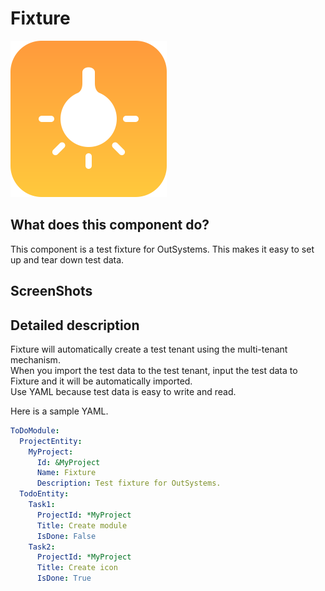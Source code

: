 # Fixture

<img src='icon/Fixture_Large.svg' width='250'/>

## What does this component do?

This component is a test fixture for OutSystems. This makes it easy to set up and tear down test data.

## ScreenShots

## Detailed description

Fixture will automatically create a test tenant using the multi-tenant mechanism.  
When you import the test data to the test tenant, input the test data to Fixture and it will be automatically imported.  
Use YAML because test data is easy to write and read.

Here is a sample YAML.

```YAML
ToDoModule:
  ProjectEntity:
    MyProject:
      Id: &MyProject
      Name: Fixture
      Description: Test fixture for OutSystems.
  TodoEntity:
    Task1:
      ProjectId: *MyProject
      Title: Create module
      IsDone: False
    Task2:
      ProjectId: *MyProject
      Title: Create icon
      IsDone: True
```
